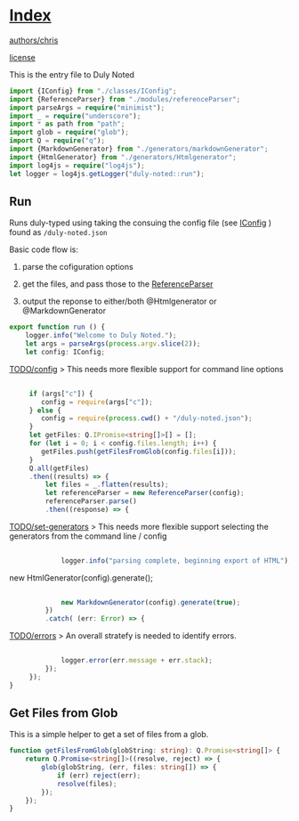  # [Index](#Index)

 [authors/chris](.././authors.md.md#authors/chris) 

 [license](.././license.md.md#license) 

 

 This is the entry file to Duly Noted

```typescript
import {IConfig} from "./classes/IConfig";
import {ReferenceParser} from "./modules/referenceParser";
import parseArgs = require("minimist");
import _ = require("underscore");
import * as path from "path";
import glob = require("glob");
import Q = require("q");
import {MarkdownGenerator} from "./generators/markdownGenerator";
import {HtmlGenerator} from "./generators/Htmlgenerator";
import log4js = require("log4js");
let logger = log4js.getLogger("duly-noted::run");
```
 ## Run

 

 Runs duly-typed using taking the consuing the config file (see [IConfig](.././ts/classes/IConfig.ts.md#IConfig) ) found as `/duly-noted.json`

 Basic code flow is:

 1. parse the cofiguration options

 2. get the files, and pass those to the [ReferenceParser](.././ts/modules/referenceParser.ts.md#ReferenceParser) 

 3. output the reponse to either/both @Htmlgenerator or @MarkdownGenerator

```typescript
export function run () {
    logger.info("Welcome to Duly Noted.");
    let args = parseArgs(process.argv.slice(2));
    let config: IConfig;
```
 [TODO/config](#TODO/config) > This needs more flexible support for command line options

```typescript
   
     if (args["c"]) {
        config = require(args["c"]);
     } else {
        config = require(process.cwd() + "/duly-noted.json");
     }
     let getFiles: Q.IPromise<string[]>[] = [];
     for (let i = 0; i < config.files.length; i++) {
        getFiles.push(getFilesFromGlob(config.files[i]));
     }
     Q.all(getFiles)
     .then((results) => {
         let files = _.flatten(results);
         let referenceParser = new ReferenceParser(config);
         referenceParser.parse()
         .then((response) => {
```
 [TODO/set-generators](#TODO/set-generators) > This needs more flexible support selecting the generators from the command line / config

```typescript
            
             logger.info("parsing complete, beginning export of HTML");
```
 new HtmlGenerator(config).generate();

```typescript
            
             new MarkdownGenerator(config).generate(true);
         })
         .catch( (err: Error) => {
```
 [TODO/errors](#TODO/errors) > An overall stratefy is needed to identify errors.

```typescript
            
             logger.error(err.message + err.stack);
         });
     });
}
```
 ## Get Files from Glob

 This is a simple helper to get a set of files from a glob.

```typescript
function getFilesFromGlob(globString: string): Q.Promise<string[]> {
    return Q.Promise<string[]>((resolve, reject) => {
        glob(globString, (err, files: string[]) => {
            if (err) reject(err);
            resolve(files);
        });
    });
}
```
